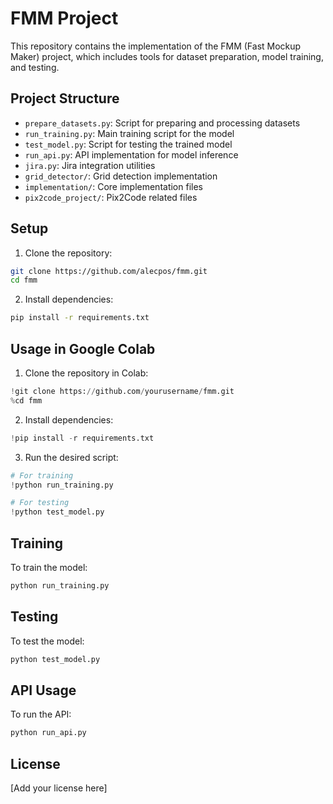 # FMM Project

This repository contains the implementation of the FMM (Fast Mockup Maker) project, which includes tools for dataset preparation, model training, and testing.

## Project Structure

- `prepare_datasets.py`: Script for preparing and processing datasets
- `run_training.py`: Main training script for the model
- `test_model.py`: Script for testing the trained model
- `run_api.py`: API implementation for model inference
- `jira.py`: Jira integration utilities
- `grid_detector/`: Grid detection implementation
- `implementation/`: Core implementation files
- `pix2code_project/`: Pix2Code related files

## Setup

1. Clone the repository:
```bash
git clone https://github.com/alecpos/fmm.git
cd fmm
```

2. Install dependencies:
```bash
pip install -r requirements.txt
```

## Usage in Google Colab

1. Clone the repository in Colab:
```python
!git clone https://github.com/yourusername/fmm.git
%cd fmm
```

2. Install dependencies:
```python
!pip install -r requirements.txt
```

3. Run the desired script:
```python
# For training
!python run_training.py

# For testing
!python test_model.py
```

## Training

To train the model:
```bash
python run_training.py
```

## Testing

To test the model:
```bash
python test_model.py
```

## API Usage

To run the API:
```bash
python run_api.py
```

## License

[Add your license here] 